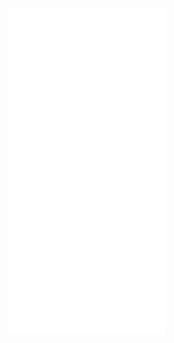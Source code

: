 <img src="https://github.com/ChristianRoque/ChristianRoque/blob/main/github-metrics.svg" alt="Metrics" width="50%">

